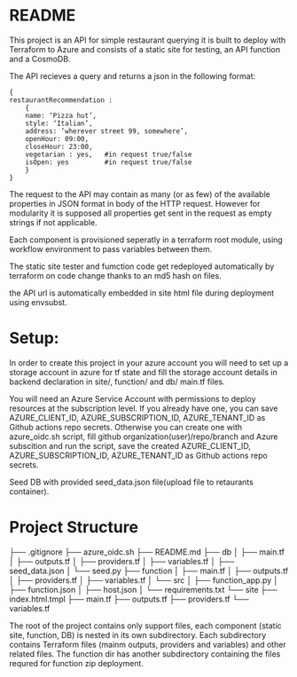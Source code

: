 # README
This project is an API for simple restaurant querying
it is built to deploy with Terraform to Azure and consists of a static site for testing, an API function and a CosmoDB.

The API recieves a query and returns a json in the following format:
```code
{
restaurantRecommendation :
    {
    name: ‘Pizza hut’,
    style: ‘Italian’,
    address: ‘wherever street 99, somewhere’,
    openHour: 09:00,
    closeHour: 23:00,
    vegetarian : yes,   #in request true/false
    isOpen: yes         #in request true/false
    }
}
```
The request to the API may contain as many (or as few) of the available properties in JSON format in body of the HTTP request. However for modularity it is supposed all properties get sent in the request as empty strings if not applicable.

Each component is provisioned seperatly in a terraform root module, using workflow environment to pass variables between them.

The static site tester and fumction code get redeployed automatically by terraform on code change thanks to an md5 hash on files.

the API url is automatically embedded in site html file during deployment using envsubst.

# Setup:
In order to create this project in your azure account you will need to set up a storage account in azure for tf state
and fill the storage account details in backend declaration in site/, function/ and db/ main.tf files.

You will need an Azure Service Account with permissions to deploy resources at the subscription level.
If you already have one, you can save AZURE_CLIENT_ID, AZURE_SUBSCRIPTION_ID, AZURE_TENANT_ID as Github actions repo secrets.
Otherwise you can create one with azure_oidc.sh script, fill github organization(user)/repo/branch and Azure subscition and run the script, save the created AZURE_CLIENT_ID, AZURE_SUBSCRIPTION_ID, AZURE_TENANT_ID as Github actions repo secrets.

Seed DB with provided seed_data.json file(upload file to retaurants container).


# Project Structure

├── .gitignore
├── azure_oidc.sh
├── README.md
├── db
│   ├── main.tf
│   ├── outputs.tf
│   ├── providers.tf
│   ├── variables.tf
│   ├── seed_data.json
│   └── seed.py
├── function
│   ├── main.tf
│   ├── outputs.tf
│   ├── providers.tf
│   ├── variables.tf
│   └── src
│       ├── function_app.py
│       ├── function.json
│       ├── host.json
│       └── requirements.txt
└── site
    ├── index.html.tmpl
    ├── main.tf
    ├── outputs.tf
    ├── providers.tf
    └── variables.tf

The root of the project contains only support files, each component (static site, function, DB) is nested in its own subdirectory.
Each subdirectory contains Terraform files (mainm outputs, providers and variables) and other related files.
The function dir has another subdirectory containing the files requred for function zip deployment.

